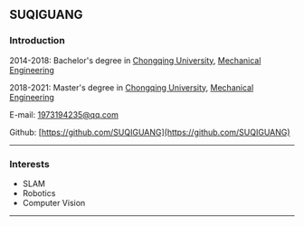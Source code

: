 ## SUQIGUANG

### Introduction


2014-2018: Bachelor's degree in [Chongqing University](http://www.cqu.edu.cn/), [Mechanical Engineering](http://www.cme.cqu.edu.cn/)

2018-2021: Master's degree in [Chongqing University](http://www.cqu.edu.cn/), [Mechanical Engineering](http://www.cme.cqu.edu.cn/)

E-mail: 1973194235@qq.com

Github: [https://github.com/SUQIGUANG](https://github.com/SUQIGUANG)



------



### Interests

- SLAM
- Robotics
- Computer Vision

------
